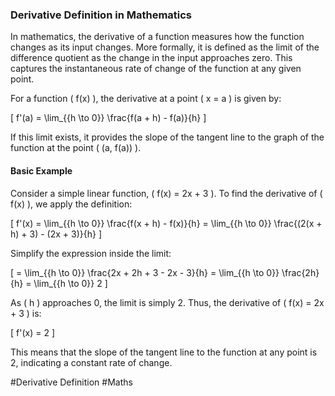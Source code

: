 ### Derivative Definition in Mathematics

In mathematics, the derivative of a function measures how the function changes as its input changes. More formally, it is defined as the limit of the difference quotient as the change in the input approaches zero. This captures the instantaneous rate of change of the function at any given point.

For a function \( f(x) \), the derivative at a point \( x = a \) is given by:

\[
f'(a) = \lim_{{h \to 0}} \frac{f(a + h) - f(a)}{h}
\]

If this limit exists, it provides the slope of the tangent line to the graph of the function at the point \( (a, f(a)) \).

#### Basic Example

Consider a simple linear function, \( f(x) = 2x + 3 \). To find the derivative of \( f(x) \), we apply the definition:

\[
f'(x) = \lim_{{h \to 0}} \frac{f(x + h) - f(x)}{h} = \lim_{{h \to 0}} \frac{(2(x + h) + 3) - (2x + 3)}{h}
\]

Simplify the expression inside the limit:

\[
= \lim_{{h \to 0}} \frac{2x + 2h + 3 - 2x - 3}{h} = \lim_{{h \to 0}} \frac{2h}{h} = \lim_{{h \to 0}} 2
\]

As \( h \) approaches 0, the limit is simply 2. Thus, the derivative of \( f(x) = 2x + 3 \) is:

\[
f'(x) = 2
\]

This means that the slope of the tangent line to the function at any point is 2, indicating a constant rate of change.

#Derivative Definition #Maths